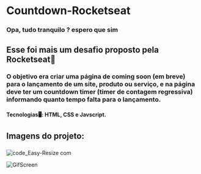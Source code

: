 # Countdown-Rocketseat

### Opa, tudo tranquilo ? espero que sim

## Esse foi mais um desafio proposto pela Rocketseat🚀

### O objetivo era criar uma página de coming soon (em breve) para o lançamento de um site, produto ou serviço, e na página deve ter um countdown timer (timer de contagem regressiva) informando quanto tempo falta para o lançamento.

#### Tecnologias🖥️:  HTML, CSS e Javscript. 

## Imagens do projeto: 

### 

![code_Easy-Resize com](https://user-images.githubusercontent.com/75955275/150041205-82032cfb-c804-4283-a6ef-b5e7488df1b0.jpg)

![GifScreen](https://user-images.githubusercontent.com/75955275/150041309-1e4cfc0a-2141-4722-a8fa-c1ccfdcfc1fc.gif)

